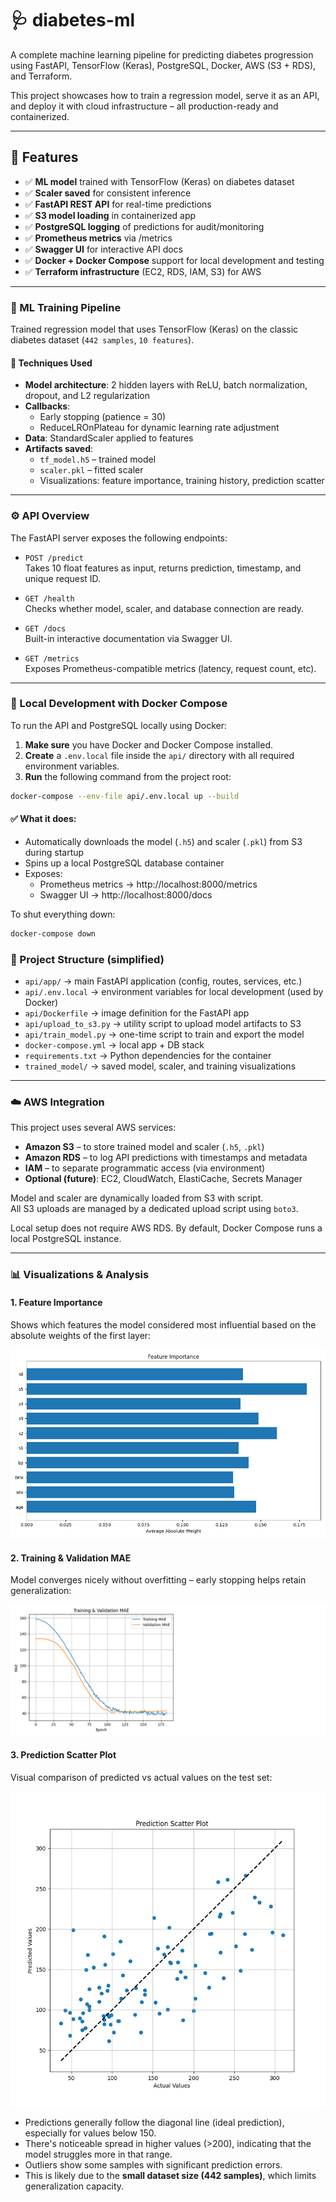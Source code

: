 # 🩺 diabetes-ml

A complete machine learning pipeline for predicting diabetes progression using FastAPI, TensorFlow (Keras), PostgreSQL, Docker, AWS (S3 + RDS), and Terraform.

This project showcases how to train a regression model, serve it as an API, and deploy it with cloud infrastructure – all production-ready and containerized.

---

## 🚀 Features

- ✅ **ML model** trained with TensorFlow (Keras) on diabetes dataset
- ✅ **Scaler saved** for consistent inference
- ✅ **FastAPI REST API** for real-time predictions
- ✅ **S3 model loading** in containerized app
- ✅ **PostgreSQL logging** of predictions for audit/monitoring
- ✅ **Prometheus metrics** via /metrics
- ✅ **Swagger UI** for interactive API docs
- ✅ **Docker + Docker Compose** support for local development and testing
- ✅ **Terraform infrastructure** (EC2, RDS, IAM, S3) for AWS

---

### 🧠 ML Training Pipeline

Trained regression model that uses TensorFlow (Keras) on the classic diabetes dataset (`442 samples`, `10 features`).

#### 🔧 Techniques Used

- **Model architecture**: 2 hidden layers with ReLU, batch normalization, dropout, and L2 regularization
- **Callbacks**:
  - Early stopping (patience = 30)
  - ReduceLROnPlateau for dynamic learning rate adjustment
- **Data**: StandardScaler applied to features
- **Artifacts saved**:
  - `tf_model.h5` – trained model
  - `scaler.pkl` – fitted scaler
  - Visualizations: feature importance, training history, prediction scatter

---

### ⚙️ API Overview

The FastAPI server exposes the following endpoints:

- `POST /predict`  
  Takes 10 float features as input, returns prediction, timestamp, and unique request ID.

- `GET /health`  
  Checks whether model, scaler, and database connection are ready.

- `GET /docs`  
  Built-in interactive documentation via Swagger UI.

- `GET /metrics`  
  Exposes Prometheus-compatible metrics (latency, request count, etc).

---

### 🐳 Local Development with Docker Compose

To run the API and PostgreSQL locally using Docker:

1. **Make sure** you have Docker and Docker Compose installed.
2. **Create** a `.env.local` file inside the `api/` directory with all required environment variables.
3. **Run** the following command from the project root:

```bash
docker-compose --env-file api/.env.local up --build
```

#### ✅ What it does:
* Automatically downloads the model (`.h5`) and scaler (`.pkl`) from S3 during startup
* Spins up a local PostgreSQL database container
* Exposes:
   * Prometheus metrics → http://localhost:8000/metrics
   * Swagger UI → http://localhost:8000/docs

To shut everything down:

```bash
docker-compose down
```

### 📂 Project Structure (simplified)
* `api/app/` → main FastAPI application (config, routes, services, etc.)
* `api/.env.local` → environment variables for local development (used by Docker)
* `api/Dockerfile` → image definition for the FastAPI app
* `api/upload_to_s3.py` → utility script to upload model artifacts to S3
* `api/train_model.py` → one-time script to train and export the model
* `docker-compose.yml` → local app + DB stack
* `requirements.txt` → Python dependencies for the container
* `trained_model/` → saved model, scaler, and training visualizations

---

### ☁️ AWS Integration

This project uses several AWS services:

- **Amazon S3** – to store trained model and scaler (`.h5`, `.pkl`)
- **Amazon RDS** – to log API predictions with timestamps and metadata
- **IAM** – to separate programmatic access (via environment)
- **Optional (future)**: EC2, CloudWatch, ElastiCache, Secrets Manager

Model and scaler are dynamically loaded from S3 with script.  
All S3 uploads are managed by a dedicated upload script using `boto3`.

Local setup does not require AWS RDS. By default, Docker Compose runs a local PostgreSQL instance.

---

### 📊 Visualizations & Analysis

#### 1. Feature Importance

Shows which features the model considered most influential based on the absolute weights of the first layer:

![Feature Importance](./trained_model/feature_importance.png)

#### 2. Training & Validation MAE

Model converges nicely without overfitting – early stopping helps retain generalization:

![Training Plot](./trained_model/training_plot.png)

#### 3. Prediction Scatter Plot

Visual comparison of predicted vs actual values on the test set:

![Prediction Scatter](./trained_model/prediction_scatter.png)

- Predictions generally follow the diagonal line (ideal prediction), especially for values below 150.
- There's noticeable spread in higher values (>200), indicating that the model struggles more in that range.
- Outliers show some samples with significant prediction errors.
- This is likely due to the **small dataset size (442 samples)**, which limits generalization capacity.